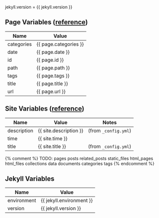 ---
---

jekyll.version = {{ jekyll.version }}

## Page Variables ([reference](https://jekyllrb.com/docs/variables/#page-variables))

| Name       | Value               |
|------------|---------------------|
| categories | {{ page.categories }} |
| date       | {{ page.date }}       |
| id         | {{ page.id }}         |
| path       | {{ page.path }}       |
| tags       | {{ page.tags }}       |
| title      | {{ page.title }}      |
| url        | {{ page.url }}        |

## Site Variables ([reference](https://jekyllrb.com/docs/variables/#site-variables))

| Name        | Value                | Notes                |
|-------------|----------------------|----------------------|
| description | {{ site.description }} | (from `_config.yml`) |
| time        | {{ site.time }}        |                      |
| title       | {{ site.title }}       | (from `_config.yml`) |

{% comment %}
TODO:
pages
posts
related_posts
static_files
html_pages
html_files
collections
data
documents
categories
tags
{% endcomment %}

## Jekyll Variables

| Name        | Value                    |
|-------------|--------------------------|
| environment | {{ jekyll.environment }} |
| version     | {{ jekyll.version }}     |
